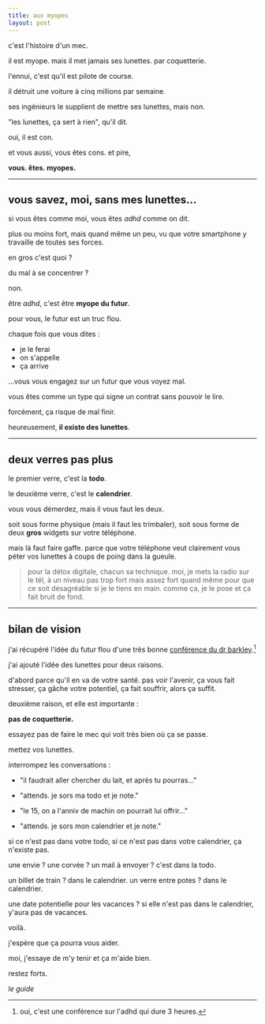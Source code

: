 ```yaml
---
title: aux myopes
layout: post
---
```


c'est l'histoire d'un mec.

il est myope. mais il met jamais ses lunettes. par coquetterie.

l'ennui, c'est qu'il est pilote de course.

il détruit une voiture à cinq millions par semaine.

ses ingénieurs le supplient de mettre ses lunettes, mais non.

"les lunettes, ça sert à rien", qu'il dit.

oui, il est con. 

et vous aussi, vous êtes cons. et pire,

**vous. êtes. myopes.**

---

## vous savez, moi, sans mes lunettes...

si vous êtes comme moi, vous êtes *adhd* comme on dit.

plus ou moins fort,
mais quand même un peu,
vu que votre smartphone y travaille de toutes ses forces.

en gros c'est quoi ?

du mal à se concentrer ?

non.

être *adhd*, c'est être **myope du futur**.

pour vous,
le futur est un truc flou.

chaque fois que vous dites :

- je le ferai
- on s'appelle
- ça arrive

...vous vous engagez sur un futur que vous voyez mal.

vous êtes comme un type qui signe un contrat sans pouvoir le lire.

forcément, ça risque de mal finir.

heureusement, **il existe des lunettes**.

---

## deux verres pas plus

le premier verre, c'est la **todo**.

le deuxième verre, c'est le **calendrier**.

vous vous démerdez, mais il vous faut les deux.

soit sous forme physique
(mais il faut les trimbaler),
soit sous forme de deux **gros**
widgets sur votre téléphone.

mais là faut faire gaffe.
parce que votre téléphone veut clairement
vous péter vos lunettes
à coups de poing dans la gueule.

> pour la détox digitale, chacun sa technique.
> moi, je mets la radio sur le tél,
> à un niveau pas trop fort
> mais assez fort quand même
> pour que ce soit désagréable si je le tiens en main.
> comme ça, je le pose et ça fait bruit de fond.

---

## bilan de vision

j'ai récupéré l'idée du futur flou
d'une très bonne
[conférence du dr barkley](https://www.youtube.com/watch?v=YSfCdBBqNXY).[^1]
[^1]: oui, c'est une conférence sur l'adhd qui dure 3 heures.

j'ai ajouté l'idée des lunettes 
pour deux raisons.

d'abord parce qu'il en va de votre santé.
pas voir l'avenir,
ça vous fait stresser,
ça gâche votre potentiel,
ça fait souffrir,
alors ça suffit.

deuxième raison,
et elle est importante :

**pas de coquetterie.**

essayez pas de faire le mec qui voit très bien
où ça se passe.

mettez vos lunettes.

interrompez les conversations :

- "il faudrait aller chercher du lait, et après tu pourras..."
- "attends. je sors ma todo et je note."

- "le 15, on a l'anniv de machin on pourrait lui offrir..."
- "attends. je sors mon calendrier et je note."

si ce n'est pas dans votre todo,
si ce n'est pas dans votre calendrier,
ça n'existe pas.

une envie ? une corvée ? un mail à envoyer ?
c'est dans la todo.

un billet de train ? dans le calendrier.
un verre entre potes ? dans le calendrier.

une date potentielle pour les vacances ?
si elle n'est pas dans le calendrier, y'aura pas de vacances. 

voilà.

j'espère que ça pourra vous aider.

moi, j'essaye de m'y tenir et ça m'aide bien.

restez forts.

*le guide*
